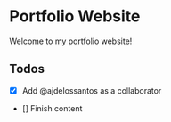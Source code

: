 # Portfolio Website

Welcome to my portfolio website!

## Todos

- [x] Add @ajdelossantos as a collaborator
- [] Finish content